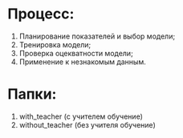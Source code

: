 # Процесс:

1. Планирование показателей и выбор модели;
2. Тренировка модели;
3. Проверка оцекватности модели;
4. Применение к незнакомым данным.

# Папки:

1. with_teacher (с учителем обучение)
2. without_teacher (без учителя обучение)

